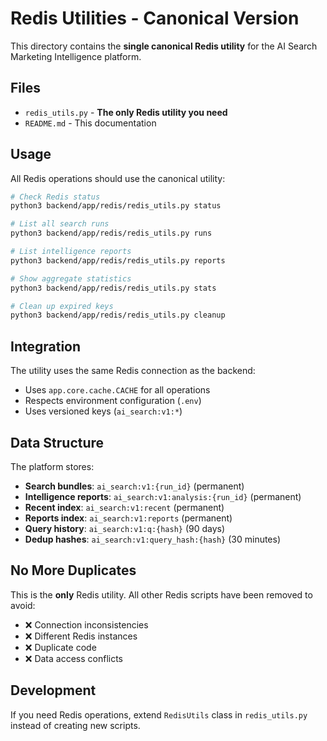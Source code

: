 # Redis Utilities - Canonical Version

This directory contains the **single canonical Redis utility** for the AI Search Marketing Intelligence platform.

## Files

- `redis_utils.py` - **The only Redis utility you need**
- `README.md` - This documentation

## Usage

All Redis operations should use the canonical utility:

```bash
# Check Redis status
python3 backend/app/redis/redis_utils.py status

# List all search runs  
python3 backend/app/redis/redis_utils.py runs

# List intelligence reports
python3 backend/app/redis/redis_utils.py reports

# Show aggregate statistics
python3 backend/app/redis/redis_utils.py stats

# Clean up expired keys
python3 backend/app/redis/redis_utils.py cleanup
```

## Integration

The utility uses the same Redis connection as the backend:
- Uses `app.core.cache.CACHE` for all operations
- Respects environment configuration (`.env`)
- Uses versioned keys (`ai_search:v1:*`)

## Data Structure

The platform stores:
- **Search bundles**: `ai_search:v1:{run_id}` (permanent)
- **Intelligence reports**: `ai_search:v1:analysis:{run_id}` (permanent) 
- **Recent index**: `ai_search:v1:recent` (permanent)
- **Reports index**: `ai_search:v1:reports` (permanent)
- **Query history**: `ai_search:v1:q:{hash}` (90 days)
- **Dedup hashes**: `ai_search:v1:query_hash:{hash}` (30 minutes)

## No More Duplicates

This is the **only** Redis utility. All other Redis scripts have been removed to avoid:
- ❌ Connection inconsistencies  
- ❌ Different Redis instances
- ❌ Duplicate code
- ❌ Data access conflicts

## Development

If you need Redis operations, extend `RedisUtils` class in `redis_utils.py` instead of creating new scripts.